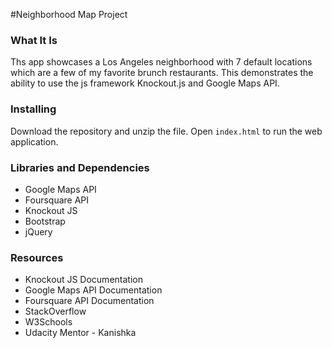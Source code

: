 #Neighborhood Map Project

### What It Is 
Ths app showcases a Los Angeles neighborhood with 7 default locations which are a few of my favorite brunch restaurants. 
This demonstrates the ability to use the js framework Knockout.js and Google Maps API.

### Installing
Download the repository and unzip the file. Open `index.html` to run the web application.

### Libraries and Dependencies

* Google Maps API
* Foursquare API
* Knockout JS
* Bootstrap
* jQuery

### Resources

* Knockout JS Documentation
* Google Maps API Documentation
* Foursquare API Documentation
* StackOverflow
* W3Schools
* Udacity Mentor - Kanishka
